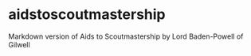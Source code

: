 # aidstoscoutmastership
Markdown version of Aids to Scoutmastership by Lord Baden-Powell of Gilwell
